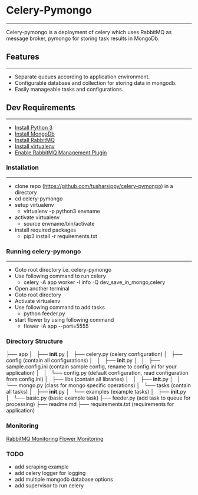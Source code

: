 # Celery-Pymongo
---
Celery-pymongo is a deployment of celery which uses RabbitMQ as message broker, pymongo for storing task results in MongoDb.

## Features
---
- Separate queues according to application environment.
- Configurable database and collection for storing data in mongodb.
- Easily manageable tasks and configurations.

## Dev Requirements
---
- [Install Python 3](https://www.python.org/downloads/)
- [Install MongoDb](https://docs.mongodb.com/manual/installation/)
- [Install RabbitMQ](https://www.rabbitmq.com/download.html)
- [Install virtualenv](https://virtualenv.pypa.io/en/stable/installation/)
- [Enable RabbitMQ Management Plugin](https://www.rabbitmq.com/management.html)

### Installation
---
- clone repo (https://github.com/tusharsippy/celery-pymongo) in a directory
- cd celery-pymongo
- setup virtualenv
    - virtualenv -p python3 envname
- activate virtualenv
    - source envname/bin/activate
- install required packages
    - pip3 install -r requirements.txt

### Running celery-pymongo
---
- Goto root directory i.e. celery-pymongo
- Use following command to run celery
    - celery -A app worker -l info -Q dev_save_in_mongo,celery
- Open another terminal
- Goto root directory
- Activate virtualenv
- Use following command to add tasks
    - python feeder.py
- start flower by using following command
    - flower -A app --port=5555

### Directory Structure
├── app
│   ├── __init__.py
│   ├── celery.py (celery configuration)
│   ├── config (contain all configurations)
│   │   ├── __init__.py
│   │   ├── sample.config.ini (contain sample config, rename to config.ini for your application)
│   │   └── config.py (default configuration, read configuration from config.ini)
│   ├── libs (contain all libraries)
│   │   ├── __init__.py
│   │   └── mongo.py (class for mongo specific operations)
│   └── tasks (contain all tasks)
│       ├── __init__.py
│       └── examples (example tasks)
│           ├── __init__.py
│           └── basic.py (basic example task)
├── feeder.py (add task to queue for processing)
├── readme.md
├── requirements.txt (requirements for application)

### Monitoring
[RabbitMQ Monitoring](http://localhost:15672/)
[Flower Monitoring](http://localhost:5555/)

### TODO
- add scraping example
- add celery logger for logging
- add multiple mongodb database options
- add supervisor to run celery
